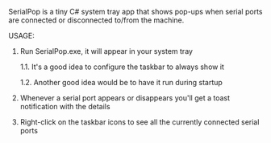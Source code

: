 SerialPop is a tiny C# system tray app that shows pop-ups when serial ports are connected or disconnected to/from the machine.

USAGE:
1. Run SerialPop.exe, it will appear in your system tray

   1.1. It's a good idea to configure the taskbar to always show it

   1.2. Another good idea would be to have it run during startup

2. Whenever a serial port appears or disappears you'll get a toast notification with the details

3. Right-click on the taskbar icons to see all the currently connected serial ports
